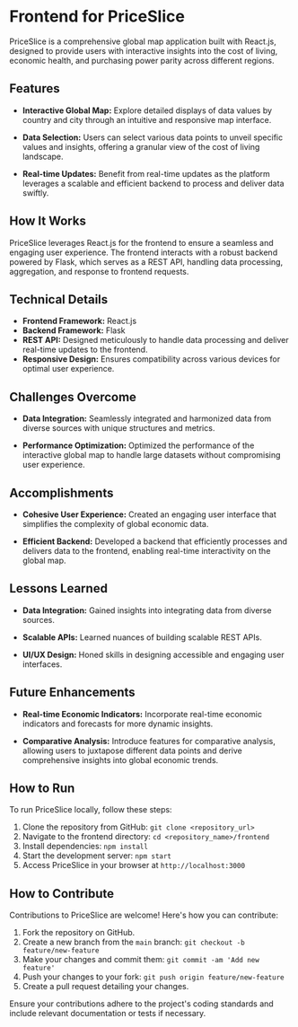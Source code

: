 # Frontend for PriceSlice

PriceSlice is a comprehensive global map application built with React.js, designed to provide users with interactive insights into the cost of living, economic health, and purchasing power parity across different regions.

## Features

- **Interactive Global Map:** Explore detailed displays of data values by country and city through an intuitive and responsive map interface.
  
- **Data Selection:** Users can select various data points to unveil specific values and insights, offering a granular view of the cost of living landscape.

- **Real-time Updates:** Benefit from real-time updates as the platform leverages a scalable and efficient backend to process and deliver data swiftly.

## How It Works

PriceSlice leverages React.js for the frontend to ensure a seamless and engaging user experience. The frontend interacts with a robust backend powered by Flask, which serves as a REST API, handling data processing, aggregation, and response to frontend requests.

## Technical Details

- **Frontend Framework:** React.js
- **Backend Framework:** Flask
- **REST API:** Designed meticulously to handle data processing and deliver real-time updates to the frontend.
- **Responsive Design:** Ensures compatibility across various devices for optimal user experience.

## Challenges Overcome

- **Data Integration:** Seamlessly integrated and harmonized data from diverse sources with unique structures and metrics.
  
- **Performance Optimization:** Optimized the performance of the interactive global map to handle large datasets without compromising user experience.

## Accomplishments

- **Cohesive User Experience:** Created an engaging user interface that simplifies the complexity of global economic data.
  
- **Efficient Backend:** Developed a backend that efficiently processes and delivers data to the frontend, enabling real-time interactivity on the global map.

## Lessons Learned

- **Data Integration:** Gained insights into integrating data from diverse sources.
  
- **Scalable APIs:** Learned nuances of building scalable REST APIs.
  
- **UI/UX Design:** Honed skills in designing accessible and engaging user interfaces.

## Future Enhancements

- **Real-time Economic Indicators:** Incorporate real-time economic indicators and forecasts for more dynamic insights.
  
- **Comparative Analysis:** Introduce features for comparative analysis, allowing users to juxtapose different data points and derive comprehensive insights into global economic trends.

## How to Run

To run PriceSlice locally, follow these steps:

1. Clone the repository from GitHub: `git clone <repository_url>`
2. Navigate to the frontend directory: `cd <repository_name>/frontend`
3. Install dependencies: `npm install`
4. Start the development server: `npm start`
5. Access PriceSlice in your browser at `http://localhost:3000`

## How to Contribute

Contributions to PriceSlice are welcome! Here's how you can contribute:

1. Fork the repository on GitHub.
2. Create a new branch from the `main` branch: `git checkout -b feature/new-feature`
3. Make your changes and commit them: `git commit -am 'Add new feature'`
4. Push your changes to your fork: `git push origin feature/new-feature`
5. Create a pull request detailing your changes.

Ensure your contributions adhere to the project's coding standards and include relevant documentation or tests if necessary.
